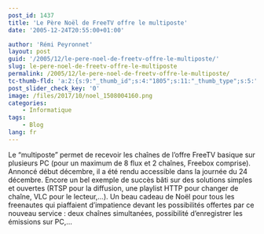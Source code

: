 ```yaml
---
post_id: 1437
title: 'Le Père Noël de FreeTV offre le multiposte'
date: '2005-12-24T20:55:00+01:00'

author: 'Rémi Peyronnet'
layout: post
guid: '/2005/12/le-pere-noel-de-freetv-offre-le-multiposte/'
slug: le-pere-noel-de-freetv-offre-le-multiposte
permalink: /2005/12/le-pere-noel-de-freetv-offre-le-multiposte/
tc-thumb-fld: 'a:2:{s:9:"_thumb_id";s:4:"1805";s:11:"_thumb_type";s:5:"thumb";}'
post_slider_check_key: '0'
image: /files/2017/10/noel_1508004160.png
categories:
    - Informatique
tags:
    - Blog
lang: fr
---
```


Le “multiposte” permet de recevoir les chaînes de l’offre FreeTV basique sur plusieurs PC (pour un maximum de 8 flux et 2 chaînes, Freebox comprise). Annoncé début décembre, il a été rendu accessible dans la journée du 24 décembre. Encore un bel exemple de succès bâti sur des solutions simples et ouvertes (RTSP pour la diffusion, une playlist HTTP pour changer de chaîne, VLC pour le lecteur,…). Un beau cadeau de Noël pour tous les freenautes qui piaffaient d’impatience devant les possibilités offertes par ce nouveau service : deux chaînes simultanées, possibilité d’enregistrer les émissions sur PC,…